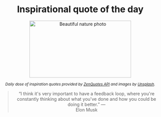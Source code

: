 
<div align="center">

# Inspirational quote of the day

<img src="./data/photo.jpeg" alt="Beautiful nature photo" width="320" height="180">

<sub><i>Daily dose of inspiration quotes provided by [ZenQuotes API](https://zenquotes.io/) and images by [Unsplash](https://unsplash.com/).</i></sub>


<blockquote>&ldquo;I think it's very important to have a feedback loop, where you're constantly thinking about what you've done and how you could be doing it better.&rdquo; &mdash; <footer>Elon Musk</footer></blockquote>

</div>
